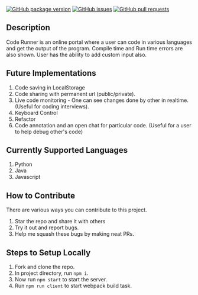 [![GitHub package version](https://img.shields.io/github/package-json/v/itaditya/Code-Runner.svg)](https://github.com/itaditya/Code-Runner) [![GitHub issues](https://img.shields.io/github/issues/itaditya/Code-Runner.svg)](https://github.com/itaditya/Code-Runner/issues) [![GitHub pull requests](https://img.shields.io/github/issues-pr/itaditya/Code-Runner.svg)](https://github.com/itaditya/Code-Runner/pulls)

## Description

 Code Runner is an online portal where a user can code in various languages and get the output of the program. Compile time and Run time errors are also shown. User has the ability to add custom input also.

## Future Implementations

 1. Code saving in LocalStorage
 2. Code sharing with permanent url (public/private).
 3. Live code monitoring - One can see changes done by other in realtime. (Useful for coding interviews).
 4. Keyboard Control
 5. Refactor
 6. Code annotation and an open chat for particular code. (Useful for a user to help debug other's code)


## Currently Supported Languages
 1. Python
 2. Java
 3. Javascript

## How to Contribute

 There are various ways you can contribute to this project.

  1. Star the repo and share it with others
  2. Try it out and report bugs.
  3. Help me squash these bugs by making neat PRs.

## Steps to Setup Locally

 1. Fork and clone the repo.
 2. In project directory, run `npm i`.
 3. Now run `npm start` to start the server.
 4. Run `npm run client` to start webpack build task.
